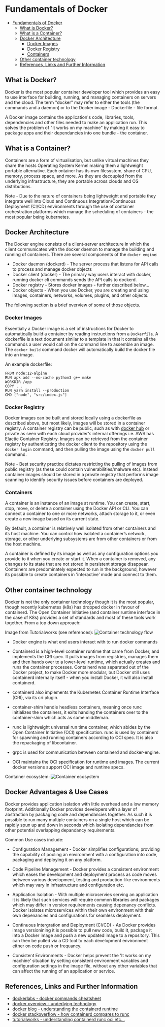 
# Fundamentals of Docker

- [Fundamentals of Docker](#fundamentals-of-docker)
  - [What is Docker?](#what-is-docker)
  - [What is a Container?](#what-is-a-container)
  - [Docker Architecture](#docker-architecture)
    - [Docker Images](#docker-images)
    - [Docker Registry](#docker-registry)
    - [Containers](#containers)
  - [Other container technology](#other-container-technology)
  - [References, Links and Further Information](#references-links-and-further-information)

## What is Docker?
Docker is the most popular container developer tool which provides an easy to use interface for building, running, and managing containers on servers and the cloud. The term "docker" may refer to either the tools (the commands and a daemon) or to the Docker image - Dockerfile - file format. 

A Docker image contains the application's code, libraries, tools, dependencies and other files needed to make an application run. This solves the problem of "it works on my machine" by making it easy to package apps and their dependancies into one bundle - the container.

## What is a Container?
Containers are a form of virtualisation, but unlike virtual machines they share the hosts Operating System Kernel making them a lightweight portable alternative. Each ontainer has its own filesystem, share of CPU, memory, process space, and more. As they are decoupled from the underlying infrastructure, they are portable across clouds and OS distributions.

Note - Due to the nature of containers being lightweight and portable they integrate well into Cloud and Continuous Integration/Continuous Deployment (CI/CD) environments through the use of container orchestration platforms which manage the scheduling of containers - the most popular being kubernetes.

## Docker Architecture
The Docker engine consists of a client-server architecture in which the client communicates with the docker daemon to manage the building and running of containers. There are several components of the `docker engine`:

- Docker daemon (dockerd) - The server process that listens for API calls to process and manage docker objects
- Docker client (docker) - The primary way users interact with docker, running docker cli commands sends the API calls to dockerd.
- Docker registry - Stores docker images - further described below... 
- Docker objects - When you use Docker, you are creating and using images, containers, networks, volumes, plugins, and other objects. 

The following section is a brief overview of some of those objects.

### Docker Images
Essentially a Docker image is a set of instructions for Docker to automatically build a container by reading instructions from a `Dockerfile`. A dockerfile is a text document similar to a template in that it contains all the commands a user would call on the command line to assemble an image. The `docker build` command docker will automatically build the docker file into an image. 

An example dockerfile:

```
FROM node:12-alpine
RUN apk add --no-cache python3 g++ make
WORKDIR /app
COPY . .
RUN yarn install --production
CMD ["node", "src/index.js"]
```

### Docker Registry 
Docker images can be built and stored locally using a dockerfile as described above, but most likely, images will be stored in a container registry. A container registry can be public, such as with [docker hub](https://hub.docker.com/) or private as seen with each cloud provider's internal offerings i.e. AWS has Elactic Container Registry. Images can be retrieved from the container registry by authenticating the docker client to the repository using the `docker login` command, and then pulling the image using the `docker pull` command.

Note - Best security practice dictates restricting the pulling of images from public registry (as these could contain vulnerabilities/malware etc). Instead container images should be stored in a private registry that performs image scanning to identify security issues before containers are deployed.

### Containers
A container is an instance of an image at runtime. You can create, start, stop, move, or delete a container using the Docker API or CLI. You can connect a container to one or more networks, attach storage to it, or even create a new image based on its current state.

By default, a container is relatively well isolated from other containers and its host machine. You can control how isolated a container’s network, storage, or other underlying subsystems are from other containers or from the host machine.

A container is defined by its image as well as any configuration options you provide to it when you create or start it. When a container is removed, any changes to its state that are not stored in persistent storage disappear. Containers are predominately expected to run in the background, however its possible to create containers in 'interactive' mode and connect to them. 

## Other container technology
Docker is not the only container technology though it is the most popular, though recently kubernetes (k8s) has dropped docker in favour of containerd. The Open Container Initiative (and container runtime interface in the case of K8s) provides a set of standards and most of these tools work together. From a top down approach:

Image from Tutorialworks (see references):
![Container technology flow](https://www.tutorialworks.com/assets/images/container-ecosystem.drawio.png?raw=true "Title")

- Docker engine is what end users interact with to run docker commands 

- Containerd is a high-level container runtime that came from Docker, and implements the CRI spec. It pulls images from registries, manages them and then hands over to a lower-level runtime, which actually creates and runs the container processes. Containerd was separated out of the Docker project, to make Docker more modular, but Docker still uses containerd internally itself - when you install Docker, it will also install containerd.

- containerd also implements the Kubernetes Container Runtime Interface (CRI), via its cri plugin.

- container-shim handle headless containers, meaning once runc initializes the containers, it exits handing the containers over to the container-shim which acts as some middleman.
  
- runc is lightweight universal run time container, which abides by the Open Container Initiative (OCI) specification. runc is used by containerd for spawning and running containers according to OCI spec. It is also the repackaging of libcontainer.
  
- grpc is used for communication between containerd and docker-engine.
  
- OCI maintains the OCI specification for runtime and images. The current docker versions support OCI image and runtime specs.

Container ecosystem:
![Container ecosystem](https://containerd.io/img/architecture.png?raw=true "Title")

## Docker Advantages & Use Cases
Docker provides application isolation with little overhead and a low memory footprint. Additionally Docker provides developers with a layer of abstraction by packaging code and dependancies together. As such it is possible to run many multiple containers on a single host which can be rapidly spun up and down in seconds which isolating dependancies from other potential overlapping depandancy requirements.

Common Use cases include:
- Configuration Management - Docker simplifies configurations; providing the capability of pooling an environment with a configuration into code, packaging and deploying it on any platform.

- Code Pipeline Management - Docker provides a consistent environment which eases the development and deployment process as code moves between various development, testing and production-like environments which may vary in infrastructure and configuration etc.

- Application Isolation - With multiple microservies serving an application it is likely that such services will require common libraries and packages which may differ in version requirements causing depenancy conflicts. Docker isolates microservices within their own environment with their own depenancies and configurations for seamless deployment.

- Continuous Intergration and Deployment (CI/CD) - As Docker provides image versionining it is possible to pull new code, build it, package it into a Docker image and push a new updated image to a repository. This can then be pulled via a CD tool to each development environment either on code push or frequancy.

- Consistent Environments -  Docker helps prevent the 'It works on my machine' situation by setting consistent environment variables and configuration settings in the image file, without any other variables that can affect the running of an application or service.

## References, Links and Further Information
- [dockerlabs - docker commands cheatsheet ](https://dockerlabs.collabnix.com/docker/cheatsheet/)
- [docker overview - underlying technology ](https://docs.docker.com/get-started/overview/#the-underlying-technology)
- [docker blog - understanding the containerd runtime ](https://www.docker.com/blog/what-is-containerd-runtime/)
- [docker stackoverflow - how containerd compares to runc ](https://stackoverflow.com/questions/41645665/how-containerd-compares-to-runc)
- [tutorialworks - understanding containerd runc oci etc... ](https://www.tutorialworks.com/difference-docker-containerd-runc-crio-oci/)
